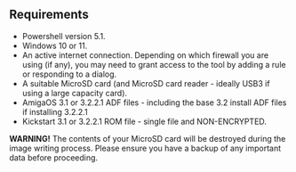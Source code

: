 ## Requirements

- Powershell version 5.1. 
- Windows 10 or 11.
- An active internet connection. Depending on which firewall you are using (if any), you may need to grant access to the tool by adding a rule or responding to a dialog.
- A suitable MicroSD card (and MicroSD card reader - ideally USB3 if using a large capacity card).
- AmigaOS 3.1 or 3.2.2.1 ADF files - including the base 3.2 install ADF files if installing 3.2.2.1
- Kickstart 3.1 or 3.2.2.1 ROM file - single file and NON-ENCRYPTED.
 
**WARNING!**
The contents of your MicroSD card will be destroyed during the image writing process. Please ensure you have a backup of any important data before proceeding.
